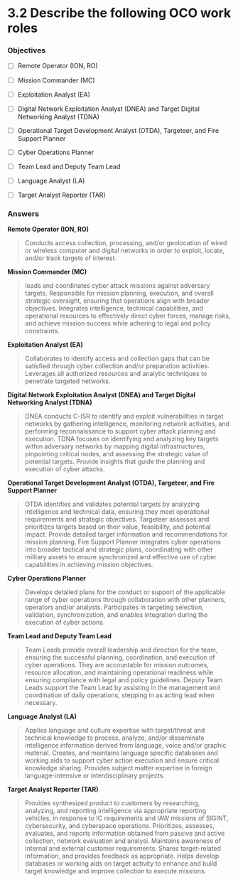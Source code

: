 # 3.2 Describe the following OCO work roles

### Objectives

- [ ] Remote Operator (ION, RO)
- [ ] Mission Commander (MC)
- [ ] Exploitation Analyst (EA)
- [ ] Digital Network Exploitation Analyst (DNEA) and Target Digital Networking Analyst (TDNA)
- [ ] Operational Target Development Analyst (OTDA), Targeteer, and Fire Support Planner
- [ ] Cyber Operations Planner
- [ ] Team Lead and Deputy Team Lead
- [ ] Language Analyst (LA)
- [ ] Target Analyst Reporter (TAR)


### Answers

**Remote Operator (ION, RO)**
> Conducts access collection, processing, and/or geolocation of wired or wireless computer and digital networks in order to exploit, locate, and/or track targets of interest.

**Mission Commander (MC)**
> leads and coordinates cyber attack missions against adversary targets. Responsible for mission planning, execution, and overall strategic oversight, ensuring that operations align with broader objectives. Integrates intelligence, technical capabilities, and operational resources to effectively direct cyber forces, manage risks, and achieve mission success while adhering to legal and policy constraints.

**Exploitation Analyst (EA)**
> Collaborates to identify access and collection gaps that can be satisfied through cyber collection and/or preparation activities. Leverages all authorized resources and analytic techniques to penetrate targeted networks.

**Digital Network Exploitation Analyst (DNEA) and Target Digital Networking Analyst (TDNA)**
> DNEA conducts C-ISR to identify and exploit vulnerabilities in target networks by gathering intelligence, monitoring network activities, and performing reconnaissance to support cyber attack planning and execution.
> TDNA focuses on identifying and analyzing key targets within adversary networks by mapping digital infrastructures, pinpointing critical nodes, and assessing the strategic value of potential targets. Provide insights that guide the planning and execution of cyber attacks.

**Operational Target Development Analyst (OTDA), Targeteer, and Fire Support Planner**
> OTDA identifies and validates potential targets by analyzing intelligence and technical data, ensuring they meet operational requirements and strategic objectives.
> Targeteer assesses and prioritizes targets based on their value, feasibility, and potential impact. Provide detailed target information and recommendations for mission planning.
> Fire Support Planner integrates cyber operations into broader tactical and strategic plans, coordinating with other military assets to ensure synchronized and effective use of cyber capabilities in achieving mission objectives.

**Cyber Operations Planner**
> Develops detailed plans for the conduct or support of the applicable range of cyber operations through collaboration with other planners, operators and/or analysts. Participates in targeting selection, validation, synchronization, and enables integration during the execution of cyber actions.

**Team Lead and Deputy Team Lead**
> Team Leads provide overall leadership and direction for the team, ensuring the successful planning, coordination, and execution of cyber operations. They are accountable for mission outcomes, resource allocation, and maintaining operational readiness while ensuring compliance with legal and policy guidelines.
> Deputy Team Leads support the Team Lead by assisting in the management and coordination of daily operations, stepping in as acting lead when necessary.

**Language Analyst (LA)**
> Applies language and culture expertise with target/threat and technical knowledge to process, analyze, and/or disseminate intelligence information derived from language, voice and/or graphic material. Creates, and maintains language specific databases and working aids to support cyber action execution and ensure critical knowledge sharing. Provides subject matter expertise in foreign language-intensive or interdisciplinary projects.

**Target Analyst Reporter (TAR)**
> Provides synthesized product to customers by researching, analyzing, and reporting  intelligence via appropriate reporting vehicles, in response to IC requirements and IAW missions of SIGINT, cybersecurity, and cyberspace operations. Prioritizes, assesses, evaluates, and reports information obtained from passive and active collection, network evaluation and analysi. Maintains awareness of internal and external customer requirements. Shares target-related information, and provides feedback as appropriate. Helps develop databases or working aids on target activity to enhance and build target knowledge and improve collection to execute missions. 
